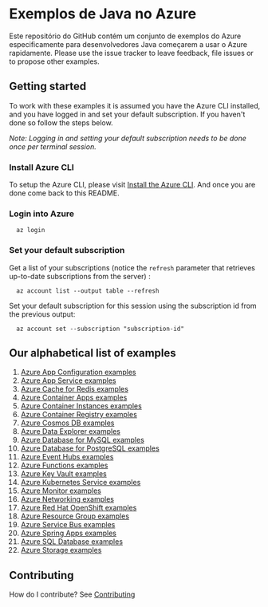 # Exemplos de Java no Azure

Este repositório do GitHub contém um conjunto de exemplos do Azure especificamente para desenvolvedores Java começarem a usar o Azure rapidamente.
Please use the issue tracker to leave feedback, file issues or to propose other examples.

## Getting started

To work with these examples it is assumed you have the Azure CLI installed, and you have logged in and set your default subscription.
If you haven't done so follow the steps below.

_Note: Logging in and setting your default subscription needs to be done once per terminal session._

### Install Azure CLI

To setup the Azure CLI, please visit [Install the Azure CLI](https://docs.microsoft.com/en-us/cli/azure/install-azure-cli).
And once you are done come back to this README.

### Login into Azure

<!-- workflow.skip() -->
````shell
  az login
````

### Set your default subscription

Get a list of your subscriptions (notice the `refresh` parameter that retrieves up-to-date subscriptions from the server) :

<!-- workflow.skip() -->
````shell
  az account list --output table --refresh
````

Set your default subscription for this session using the subscription id from the previous output:

<!-- workflow.skip() -->
````shell
  az account set --subscription "subscription-id"
````

<!-- workflow.run() 

  exit 0

  -->

## Our alphabetical list of examples

1. [Azure App Configuration examples](appconfig/)      <!-- workflows run Tuesday   / 2 examples -->
1. [Azure App Service examples](appservice/)           <!-- workflows run Friday    / 18 examples -->
1. [Azure Cache for Redis examples](redis/)            <!-- workflows run Sunday    / 2 examples  -->
1. [Azure Container Apps examples](containerapp/)      <!-- workflows run Tuesday   / 9 examples  -->
1. [Azure Container Instances examples](container/)    <!-- workflows run Monday    / 3 examples  -->
1. [Azure Container Registry examples](acr/)           <!-- workflows run Sunday    / 15 examples -->
1. [Azure Cosmos DB examples](cosmosdb/)               <!-- workflows run Thursday  / 8 examples  -->
1. [Azure Data Explorer examples](kusto/)              <!-- workflows run Sunday    / 4 examples  -->
1. [Azure Database for MySQL examples](mysql/)         <!-- workflows run Tuesday   / 4 examples  -->
1. [Azure Database for PostgreSQL examples](postgres/) <!-- workflows run Monday    / 4 examples  -->
1. [Azure Event Hubs examples](eventhubs/)             <!-- workflows run Saturday  / 4 examples  -->
1. [Azure Functions examples](functionapp/)            <!-- workflows run Thursday  / 3 examples  -->
1. [Azure Key Vault examples](keyvault/)               <!-- workflows run Tuesday   / 6 examples  -->
1. [Azure Kubernetes Service examples](aks/)           <!-- workflows run Saturday  / 7 examples  -->
1. [Azure Monitor examples](monitor/)                  <!-- workflows run Thursday  / 1 example   -->
1. [Azure Networking examples](network/)               <!-- workflows run Wednesday / 1 example   -->
1. [Azure Red Hat OpenShift examples](aro/)            <!-- workflows run Friday    / 1 example   -->
1. [Azure Resource Group examples](group/)             <!-- workflows run Saturday  / 2 examples  -->
1. [Azure Service Bus examples](servicebus/)           <!-- workflows run Friday    / 9 examples  -->
1. [Azure Spring Apps examples](spring/)               <!-- workflows run Wednesday / 3 examples  -->
1. [Azure SQL Database examples](sql/)                 <!-- workflows run Wednesday / 4 examples  -->
1. [Azure Storage examples](storage/)                  <!-- workflows run Monday    / 3 examples  -->

<!-- next day for workflows is Monday -->

## Contributing

How do I contribute? See [Contributing](CONTRIBUTING.md)
